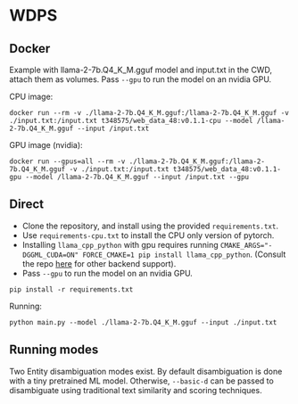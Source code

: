 # WDPS

## Docker
Example with llama-2-7b.Q4_K_M.gguf model and input.txt in the CWD, attach them as volumes. Pass `--gpu` to run the model on an nvidia GPU.

CPU image:
```
docker run --rm -v ./llama-2-7b.Q4_K_M.gguf:/llama-2-7b.Q4_K_M.gguf -v ./input.txt:/input.txt t348575/web_data_48:v0.1.1-cpu --model /llama-2-7b.Q4_K_M.gguf --input /input.txt
```

GPU image (nvidia):
```
docker run --gpus=all --rm -v ./llama-2-7b.Q4_K_M.gguf:/llama-2-7b.Q4_K_M.gguf -v ./input.txt:/input.txt t348575/web_data_48:v0.1.1-gpu --model /llama-2-7b.Q4_K_M.gguf --input /input.txt --gpu
```

## Direct
* Clone the repository, and install using the provided `requirements.txt`.
* Use `requirements-cpu.txt` to install the CPU only version of pytorch.
* Installing `llama_cpp_python` with gpu requires running `CMAKE_ARGS="-DGGML_CUDA=ON" FORCE_CMAKE=1 pip install llama_cpp_python`. (Consult the repo [here](https://github.com/abetlen/llama-cpp-python?tab=readme-ov-file#supported-backends) for other backend support).
* Pass `--gpu` to run the model on an nvidia GPU.
```
pip install -r requirements.txt
```
Running:
```
python main.py --model ./llama-2-7b.Q4_K_M.gguf --input ./input.txt
```

## Running modes
Two Entity disambiguation modes exist. By default disambiguation is done with a tiny pretrained ML model. Otherwise, `--basic-d` can be passed to disambiguate using traditional text similarity and scoring techniques.